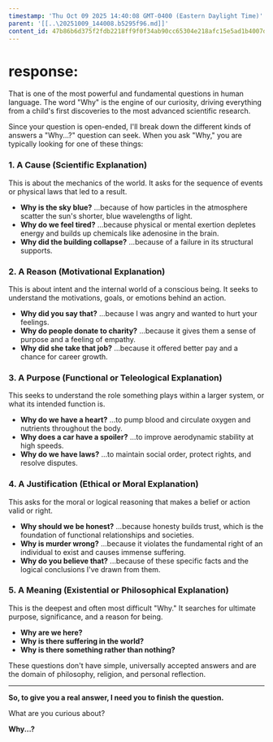 ```yaml
---
timestamp: 'Thu Oct 09 2025 14:40:08 GMT-0400 (Eastern Daylight Time)'
parent: '[[..\20251009_144008.b5295f96.md]]'
content_id: 47b86b6d375f2fdb2218ff9f0f34ab90cc65304e218afc15e5ad1b4007d66dd3
---
```


# response:

That is one of the most powerful and fundamental questions in human language. The word "Why" is the engine of our curiosity, driving everything from a child's first discoveries to the most advanced scientific research.

Since your question is open-ended, I'll break down the different kinds of answers a "Why...?" question can seek. When you ask "Why," you are typically looking for one of these things:

### 1. A Cause (Scientific Explanation)

This is about the mechanics of the world. It asks for the sequence of events or physical laws that led to a result.

* **Why is the sky blue?** ...because of how particles in the atmosphere scatter the sun's shorter, blue wavelengths of light.
* **Why do we feel tired?** ...because physical or mental exertion depletes energy and builds up chemicals like adenosine in the brain.
* **Why did the building collapse?** ...because of a failure in its structural supports.

### 2. A Reason (Motivational Explanation)

This is about intent and the internal world of a conscious being. It seeks to understand the motivations, goals, or emotions behind an action.

* **Why did you say that?** ...because I was angry and wanted to hurt your feelings.
* **Why do people donate to charity?** ...because it gives them a sense of purpose and a feeling of empathy.
* **Why did she take that job?** ...because it offered better pay and a chance for career growth.

### 3. A Purpose (Functional or Teleological Explanation)

This seeks to understand the role something plays within a larger system, or what its intended function is.

* **Why do we have a heart?** ...to pump blood and circulate oxygen and nutrients throughout the body.
* **Why does a car have a spoiler?** ...to improve aerodynamic stability at high speeds.
* **Why do we have laws?** ...to maintain social order, protect rights, and resolve disputes.

### 4. A Justification (Ethical or Moral Explanation)

This asks for the moral or logical reasoning that makes a belief or action valid or right.

* **Why should we be honest?** ...because honesty builds trust, which is the foundation of functional relationships and societies.
* **Why is murder wrong?** ...because it violates the fundamental right of an individual to exist and causes immense suffering.
* **Why do you believe that?** ...because of these specific facts and the logical conclusions I've drawn from them.

### 5. A Meaning (Existential or Philosophical Explanation)

This is the deepest and often most difficult "Why." It searches for ultimate purpose, significance, and a reason for being.

* **Why are we here?**
* **Why is there suffering in the world?**
* **Why is there something rather than nothing?**

These questions don't have simple, universally accepted answers and are the domain of philosophy, religion, and personal reflection.

***

**So, to give you a real answer, I need you to finish the question.**

What are you curious about?

**Why...?**
